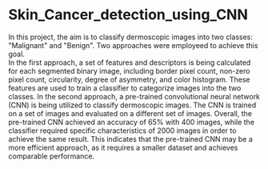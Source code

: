 # Skin_Cancer_detection_using_CNN
In this project, the aim is to classify dermoscopic images into two classes: "Malignant" and "Benign". Two approaches were employeed 
to achieve this goal. 
<br>In the first approach, a set of features and descriptors is being calculated for each segmented binary image, 
including border pixel count, non-zero pixel count, circularity, degree of asymmetry, and color histogram. 
These features are used to train a classifier to categorize images into the two classes.
In the second approach, a pre-trained convolutional neural network (CNN) is being utilized to classify dermoscopic images. 
The CNN is trained on a set of images and evaluated on a different set of images. 
Overall, the pre-trained CNN achieved an accuracy of 65% with 400 images, while the classifier 
required specific characteristics of 2000 images in order to achieve the same result.
This indicates that the pre-trained CNN may be a more efficient approach, as it requires a smaller dataset and achieves comparable performance.

